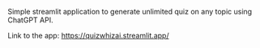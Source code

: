 Simple streamlit application to generate unlimited quiz on any topic using ChatGPT API.

Link to the app: https://quizwhizai.streamlit.app/